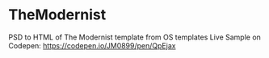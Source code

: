 # TheModernist
PSD to HTML of The Modernist template from OS templates
Live Sample on Codepen:
https://codepen.io/JM0899/pen/QpEjax
